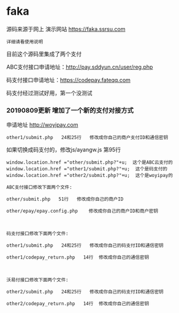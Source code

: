 # faka

源码来源于网上  演示网站 https://faka.ssrsu.com

`详细请看使用说明`

目前这个源码里集成了两个支付

ABC支付接口申请地址：http://pay.sddyun.cn/user/reg.php

 码支付接口申请地址：https://codepay.fateqq.com
 
 码支付经过测试好用，第一个没测试
 
 
### 20190809更新 增加了一个新的支付对接方式


申请地址 http://woyipay.com

```
other1/submit.php   24和25行   修改成你自己的商户支付ID和通信密钥
```

如果切换成码支付的，修改js/ayangw.js 第95行

```
window.location.href ="other/submit.php?"+u;  这个是ABC云支付的
window.location.href ="other1/submit.php?"+u;  这个是码支付的
window.location.href ="other2/submit.php?"+u;  这个是woyipay的
```

```
ABC支付接口修改下面两个文件:

other/submit.php   51行   修改成你自己的商户ID

other/epay/epay.config.php    修改成你自己的商户ID和商户密钥



码支付接口修改下面两个文件:

other1/submit.php   24和25行   修改成你自己的码支付ID和通信密钥

other1/codepay_return.php   14行  修改成你自己的通信密钥



沃易付接口修改下面两个文件:

other2/submit.php   24和25行   修改成你自己的码支付ID和通信密钥

other2/codepay_return.php   14行  修改成你自己的通信密钥
````
